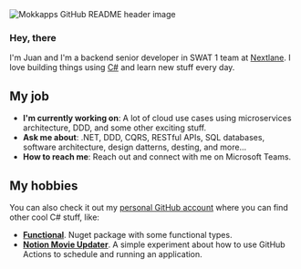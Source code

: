<img src="https://github.com/Mokkapps/jdmartinez-nxl/blob/main/banner.png" alt="Mokkapps GitHub README header image">

### Hey, there

I'm Juan and I'm a backend senior developer in SWAT 1 team at [Nextlane](https://github.com/Nextlane-R-D). I love building things using [C#](https://github.com/dotnet/csharplang) and learn new stuff every day.

## My job

- **I'm currently working on**: A lot of cloud use cases using microservices architecture, DDD, and some other exciting stuff.
- **Ask me about**: .NET, DDD, CQRS, RESTful APIs, SQL databases, software architecture, design datterns, desting, and more...
- **How to reach me**: Reach out and connect with me on Microsoft Teams.

## My hobbies

You can also check it out my [personal GitHub account](https://github.com/jdmartinez) where you can find other cool C# stuff, like: 

- **[Functional](https://github.com/jdmartinez/Functional)**. Nuget package with some functional types.
- **[Notion Movie Updater](https://github.com/jdmartinez/notion-movie-updater)**. A simple experiment about how to use GitHub Actions to schedule and running an application.

<!--
**jdmartinez-nxl/jdmartinez-nxl** is a ✨ _special_ ✨ repository because its `README.md` (this file) appears on your GitHub profile.

Here are some ideas to get you started:

- 🔭 I’m currently working on ...
- 🌱 I’m currently learning ...
- 👯 I’m looking to collaborate on ...
- 🤔 I’m looking for help with ...
- 💬 Ask me about ...
- 📫 How to reach me: ...
- 😄 Pronouns: ...
- ⚡ Fun fact: ...
-->
